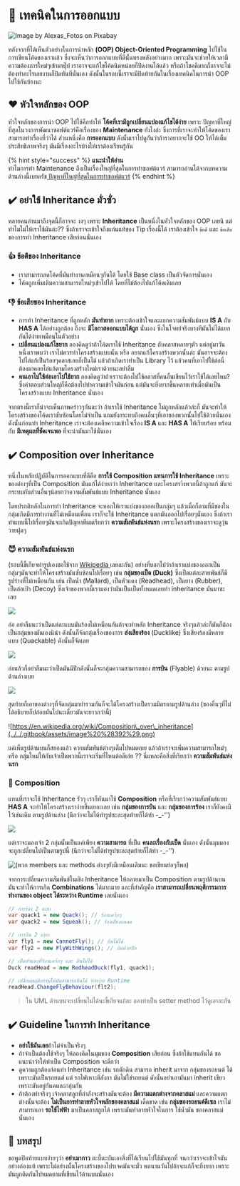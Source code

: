 # 🥰 เทคนิคในการออกแบบ

![Image by Alexas\_Fotos on Pixabay](../../.gitbook/assets/image%20%28286%29.png)

หลังจากที่ได้เห็นตัวอย่างในการนำหลัก **\(OOP\) Object-Oriented Programming** ไปใช้ในการเขียนโค้ดของเราแล้ว ซึ่งจะเห็นว่าการออกแบบที่ดีนั้นทรงพลังอย่างมาก เพราะมันจะช่วยให้เวลามีความต้องการใหม่ๆเข้ามาปุ๊ป เราอาจจะแก้ไขโค้ดนิดหน่อยก็ปิดงานได้แล้ว หรือถ้าโชคดีมากก็อาจจะไม่ต้องทำอะไรเลยงานก็ปิดทันทีนั่นเอง ดังนั้นในรอบนี้เราจะมีปิดท้ายกันในเรื่องเทคนิคในการนำ OOP ไปใช้กันบ้างนะ

## ❤️ หัวใจหลักของ OOP

หัวใจหลักของการนำ OOP ไปใช้คือทำให้ **โค้ดที่เรามีถูกเปลี่ยนแปลงแก้ไขได้ง่าย** เพราะ ปัญหาที่ใหญ่ที่สุดในวงการพัฒนาซอฟต์แวร์คือเรื่องของ **Maintenance** ยังไงล่ะ ซึ่งการที่เราจะทำให้โค้ดของเราสามารถทำเรื่องที่ว่าได้ ส่วนหนึ่งคือ **การออกแบบ** ดังนั้นเราไปดูกันว่าถ้าราอยากจะใช้ OO ให้ได้เต็มประสิทธิภาพจริงๆ มันมีเรื่องอะไรบ้างให้เราต้องเรียนรู้กัน

{% hint style="success" %}
**แนะนำให้อ่าน**  
ทำไมการทำ Maintenance ถึงเป็นเรื่องใหญ่ที่สุดในการทำซอฟต์แวร์ สามารถอ่านได้จากบทความด้านล่างนี้เบยครัช[ ปัญหาที่ใหญ่ที่สุดในการทำซอฟต์แวร์](https://saladpuk.gitbook.io/learn/v/tips/why-software-fail)
{% endhint %}

## ✔️ อย่าใช้ Inheritance มั่วซั่ว

หลายคนอ่านมาถึงจุดนี้ก็อาจจะ งงๆ เพราะ **Inheritance** เป็นหนึ่งในหัวใจหลักของ OOP เลยนิ แต่ทำไมไม่ให้เราใช้มันล่ะ?? ซึ่งถ้าเราจะเข้าใจถึงแก่นแท้ของ Tip เรื่องนี้ได้ เราต้องเข้าใจ `ข้อดี` และ `ข้อเสีย` ของการทำ Inheritance เสียก่อนนั่นเอง

### 👍 ข้อดีของ Inheritance

* เราสามารถลดโค้ดที่มันทำงานเหมือนๆกันได้ โดยใช้ Base class เป็นตัวจัดการนั่นเอง
* โค้ดถูกเพิ่มเติมความสามารถใหม่ๆเข้าไปได้ โดยที่ไม่ต้องไปแก้โค้ดเดิมเลย

### 👎 ข้อเสียของ Inheritance

* การทำ Inheritance ที่ถูกหลัก **มันทำยาก** เพราะต้องเข้าใจและแยกความสัมพันธ์แบบ **IS A** กับ **HAS A** ได้อย่างถูกต้อง ถึงจะ **มีโอกาสออกแบบได้ถูก** นั่นเอง ซึ่งในโจทย์จริงบางทีมันไม่ได้แยกกันได้ง่ายเหมือนในตัวอย่าง
* **เปลี่ยนแปลงแก้ไขยาก** ลองคิดดูว่าถ้าโค้ดเราใช้ Inheritance กับคลาสหลายๆตัว แต่อยู่มาวันหนึ่งเราพบว่า เราไม่ควรทำโครงสร้างแบบนั้น หรือ อยากแก้โครงสร้างพวกนั้นล่ะ มันอาจจะต้องไปไล่แก้เป็นร้อยๆคลาสเลยก็เป็นได้ แล้วถ้าเกิดเราทำเป็น Library ไว้ แล้วคนที่เอาไปใช้ต่อนี่ต้องมาคอยไล่แก้ตามโครงสร้างใหม่เราด้วยนะอย่าลืม
* **คนเอาไปใช้ต่อเอาไปใช้ยาก** ลองคิดดูว่าถ้าเราจะต้องไปใช้คลาสที่คนอื่นเขียนไว้เราใช้ได้เลยไหม? ซึ่งคำตอบส่วนใหญ่ก็คือต้องไปทำความเข้าใจมันก่อน แต่มันจะยิ่งยากขึ้นหลายเท่าเมื่อมันเป็นโครงสร้างแบบ Inheritance นั่นเอง

จากตรงนี้เราก็น่าจะเห็นภาพคร่าวๆกันละว่า ถ้าเราใช้ Inheritance ไม่ถูกหลักแล้วล่ะก็ มันจะทำให้โครงสร้างของโค้ดเราซับซ้อนโดยไม่จำเป็น แถมยังกระทบถึงคนอื่นๆที่เอาของพวกนั้นไปใช้ด้วยนั่นเอง ดังนั้นก่อนทำ Inheritance เราจะต้องเคลียความเข้าใจเรื่อง **IS A** และ **HAS A** ให้เรียบร้อย พร้อมกับ **มีเหตุผลที่ชัดเจนพอ** ที่จะนำมันมาใช้นั่นเอง

## ✔️ Composition over Inheritance

หนึ่งในหลักปฎิบัติในการออกแบบที่ดีคือ **การใช้ Composition แทนการใช้ Inheritance** เพราะของต่างๆที่เป็น Composition มันแก้ได้ง่ายกว่า Inheritance และโครงสรา้งพวกนี้ถ้าถูกแก้ มันจะกระทบกับส่วนอื่นๆน้อยกว่าความสัมพันธ์แบบ Inheritance นั่นเอง

โดยปรกติหลักในการทำ Inheritance จะบอกให้เราแบ่งของออกเป็นกลุ่มๆ แล้วเมื่อก็ตามที่มีของในกลุ่มเกิดมีการทำงานที่ไม่เหมือนเพื่อน เราก็จะใช้ Inheritance แตกมันออกไปเรื่อยๆนั่นเอง ซึ่งถ้าเราทำแบบนี้ไปเรื่อยๆมันจะเกิดปัญหาทีผมเรียกว่า **ความสัมพันธ์แห่งนรก** เพราะโครงสร้างของเราจะดูวุ่นวายฝุดๆ

### 😈 ความสัมพันธ์แห่งนรก

\(รอบนี้ขี้เกียจทำรูปเองขอใช้จาก [Wikipedia ](https://en.wikipedia.org/wiki/Composition_over_inheritance)เลยละกัน\) อย่างที่บอกไปว่าถ้าเราแบ่งของออกเป็นกลุ่มๆมันจะทำให้โครงสร้างมันซับซ้อนไปเรื่อยๆ เช่น **กลุ่มของเป็ด \(Duck\)** ซึ่งเป็ดแต่ละสายพันธ์ก็มีรูปร่างที่ไม่เหมือนกัน เช่น เป็ดน้ำ \(Mallard\), เป็ดหัวแดง \(Readhead\), เป็ดยาง \(Rubber\), เป็ดล่อเป้า \(Decoy\) ซึ่งเจ้าของพวกนี้เรามองว่ามันเป็นเป็ดทั้งหมดเลยทำ inheritance มันมาซะเลย

![](../../.gitbook/assets/image%20%2843%29.png)

อ่อ อย่าลืมนะว่าเป็ดแต่ละแบบมันร้องไม่เหมือนกันถ้าจะทำหลัก Inheritance จริงๆแล้วล่ะก็มันก็ต้องเป็นกลุ่มของมันเองนิน่า ดังนั้นก็จัดกลุ่มเรื่องของการ **ส่งเสียงร้อง** \(Ducklike\) ซึ่งเสียงร้องมีหลายแบบ \(Quackable\) ดังนั้นก็จัดเลย 

![](../../.gitbook/assets/image%20%28717%29.png)

อ่อแล้วก็อย่าลืมนะว่าเป็ดมันมีปีกดังนั้นก็จะกลุ่มความสามารถของ **การบิน** \(Flyable\) ด้วยนะ ตามรูปด้านล่างเบย

![](../../.gitbook/assets/image%20%28488%29.png)

สุดท้ายก็เอาของต่างๆที่จัดกลุ่มมายำรวมกันก็จะได้โครงสร้างเป็ดรวมมิตรตามรูปด้านล่าง \(ของอื่นๆที่ไม่ได้อธิบายก็ปล่อยมันไปนะเดี๋ยวมันจะยาวกว่านี้\)

![https://en.wikipedia.org/wiki/Composition\_over\_inheritance](../../.gitbook/assets/image%20%28392%29.png)

แค่เห็นรูปด้านบนก็สยองแล้ว ความสัมพันธ์ต่างๆเต็มไปหมดเบย แล้วถ้าเราจะเพิ่มความสามารถใหม่ๆ หรือ กลุ่มใหม่ให้กับเจ้าเป็ดพวกนี้เราจะเริ่มที่ไหนต่อดีเอ่ย ?? นี่แหละคือสิ่งที่เรียกว่า **ความสัมพันธ์แห่งนรก**

### 🎎 **Composition**

แทนที่เราจะใช้ Inheritance รัวๆ เราก็หันมาใช้ **Composition** หรือที่เรียกว่าความสัมพันธ์แบบ **HAS A** จะทำให้โครงสร้างเราง่ายขึ้นเยอะเลย เช่น **กลุ่มของการบิน** และ **กลุ่มของการร้อง** เราก็ยังคงมีไว้เช่นเดิม ตามรูปด้านล่าง  \(นึกว่าจะไม่ได้ทำรูปซะละสุดท้ายก็ได้ทำ -\_-''\)

![](../../.gitbook/assets/image%20%28674%29.png)

แต่เราจะมองเจ้า 2 กลุ่มนั้นเป็นแค่เพียง **ความสามารถ** ที่เป็น **คนละเรื่องกับเป็ด** นั่นเอง ดังนั้นมุมมองจะถูกเปลี่ยนไปเป็นตามรูปนี้ \(นึกว่าจะไม่ได้ทำรูปซะละสุดท้ายก็ได้ทำ -\_-''\)

![\(&#xE1E;&#xE27;&#xE01; members &#xE41;&#xE25;&#xE30; methods &#xE15;&#xE48;&#xE32;&#xE07;&#xE46;&#xE22;&#xE31;&#xE07;&#xE21;&#xE35;&#xE40;&#xE2B;&#xE21;&#xE37;&#xE2D;&#xE19;&#xE40;&#xE14;&#xE34;&#xE21;&#xE19;&#xE30; &#xE02;&#xE2D;&#xE40;&#xE02;&#xE35;&#xE22;&#xE19;&#xE22;&#xE48;&#xE2D;&#xE46;&#xE01;&#xE47;&#xE1E;&#xE2D;\)](../../.gitbook/assets/image%20%28783%29.png)

จากการเปลี่ยนความสัมพันธ์ในเชิง Inheritance ให้กลายมาเป็น Composition ตามรูปด้านบน มันจะทำให้การเกิด **Combinations** ได้มากมาย และที่สำคัญคือ **เราสามารถเปลี่ยนพฤติกรรมการทำงานของ object ได้ระหว่าง Runtime** เลยนั่นเอง

```csharp
// การร้อง 2 แบบ
var quack1 = new Quack(); // ร้องแคว๊กๆ
var quack2 = new Squeak(); // ร้องเสียงแหลม

// การบิน 2 แบบ
var fly1 = new CannotFly(); // บินไม่ได้
var fly2 = new FlyWithWings(); // บินด้วยปีก

// เป็ดหัวแดงที่ร้องแคว๊กๆ และ บินไม่ได้
Duck readHead = new RedheadDuck(fly1, quack1);

// เปลี่ยนพฤติกรรมให้มันสามารถบินได้ ระหว่าง Runtime
readHead.ChangeFlyBehaviour(flt2);
```

> ใน UML ด้านบนจะเปลี่ยนไม่ได้นะขี้เกียจแก้ละ ลองทำเป็น setter method ไว้ดูเอาละกัน

## ✔️ Guideline ในการทำ Inheritance

* **อย่าใช้มันเลย**ถ้าไม่จำเป็นจริงๆ 
* ถ้าจำเป็นต้องใช้จริงๆ ให้ลองคิดในมุมของ **Composition** เสียก่อน ซึ่งถ้าใช้แทนกันได้ ขอแนะนำว่าให้ทำเป็น Composition จะดีกว่า
* ดูความถูกต้องก่อนทำ Inheritance เช่น รถตักดิน สามารถ inherit มาจาก กลุ่มของรถยนต์ ได้ เพราะมันเป็นรถยนต์ แต่ รถไฟเหาะตีลังกา มันไม่ใช่รถยนต์ ดังนั้นอย่าเอามันมา inherit เชียว เพราะมันอยู่กันคนละกลุ่มกัน
* ถ้าต้องทำจริงๆ เจ้าคลาสลูกที่กำลังจะสร้างมันจะต้อง **มีความแตกต่างจากคลาสแม่** และความแตกต่างนั้นจะต้อง **ไม่เป็นการทำลายหัวใจหลักของคลาสแม่** เด็ดขาด เช่น **กลุ่มของรถยนต์ดีเซล** เราไม่สามารถเอา **รถใช้ไฟฟ้า** มาเป็นคลาสลูกได้ เพราะมันทำลายหัวใจในการ ใช้น้ำมัน ของคลาสแม่นั่นเอง

## 🎯 บทสรุป

ขอพูดปิดท้ายแบบง่ายๆว่า **อย่าเมากาว** ตะบี้ตะบันเอาสิ่งที่ได้เรียนไปใช้มันทุกที่ จนกว่าเราจะเข้าใจมันอย่างถ่องแท้ เพราะไม่อย่างนั้นโครงสร้างของโปรเจคมันจะมั่ว พอนานวันไปถ้าจะแก้ก็จะยิ่งยาก เพราะมันผูกติดกันไปหมดตามที่เขียนไว้ด้านบนนั่นเอง

